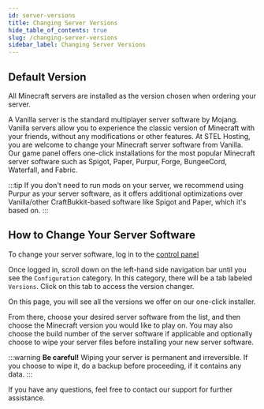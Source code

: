 ```yaml
---
id: server-versions
title: Changing Server Versions
hide_table_of_contents: true
slug: /changing-server-versions
sidebar_label: Changing Server Versions
---
```

## Default Version
All Minecraft servers are installed as the version chosen when ordering your server.

A Vanilla server is the standard multiplayer server software by Mojang. Vanilla servers allow you to experience the classic version of Minecraft with your friends, without any modifications or other features. At STEL Hosting, you are welcome to change your Minecraft server software from Vanilla. Our game panel offers one-click installations for the most popular Minecraft server software such as Spigot, Paper, Purpur, Forge, BungeeCord, Waterfall, and Fabric.

:::tip
If you don't need to run mods on your server, we recommend using Purpur as your server software, as it offers additional optimizations over Vanilla/other CraftBukkit-based software like Spigot and Paper, which it's based on.
:::

## How to Change Your Server Software
To change your server software, log in to the [control panel](https://control.stelhosting.com/)

Once logged in, scroll down on the left-hand side navigation bar until you see the `Configuration` category. In this category, there will be a tab labeled `Versions`. Click on this tab to access the version changer.

On this page, you will see all the versions we offer on our one-click installer.

From there, choose your desired server software from the list, and then choose the Minecraft version you would like to play on. You may also choose the build number of the server software if applicable and optionally choose to wipe your server files before installing your new server software.

:::warning
**Be careful!** Wiping your server is permanent and irreversible. If you choose to wipe it, do a backup before proceeding, if it contains any data.
:::

If you have any questions, feel free to contact our support for further assistance.
